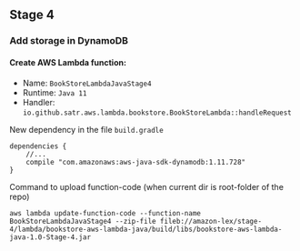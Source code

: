 ## Stage 4
### Add storage in DynamoDB

#### Create AWS Lambda function:
 * Name: `BookStoreLambdaJavaStage4`
 * Runtime: `Java 11`
 * Handler: `io.github.satr.aws.lambda.bookstore.BookStoreLambda::handleRequest`

New dependency in the file `build.gradle`
```
dependencies {
    //...
    compile "com.amazonaws:aws-java-sdk-dynamodb:1.11.728"
}
```

Command to upload function-code (when current dir is root-folder of the repo)
```
aws lambda update-function-code --function-name BookStoreLambdaJavaStage4 --zip-file fileb://amazon-lex/stage-4/lambda/bookstore-aws-lambda-java/build/libs/bookstore-aws-lambda-java-1.0-Stage-4.jar
```